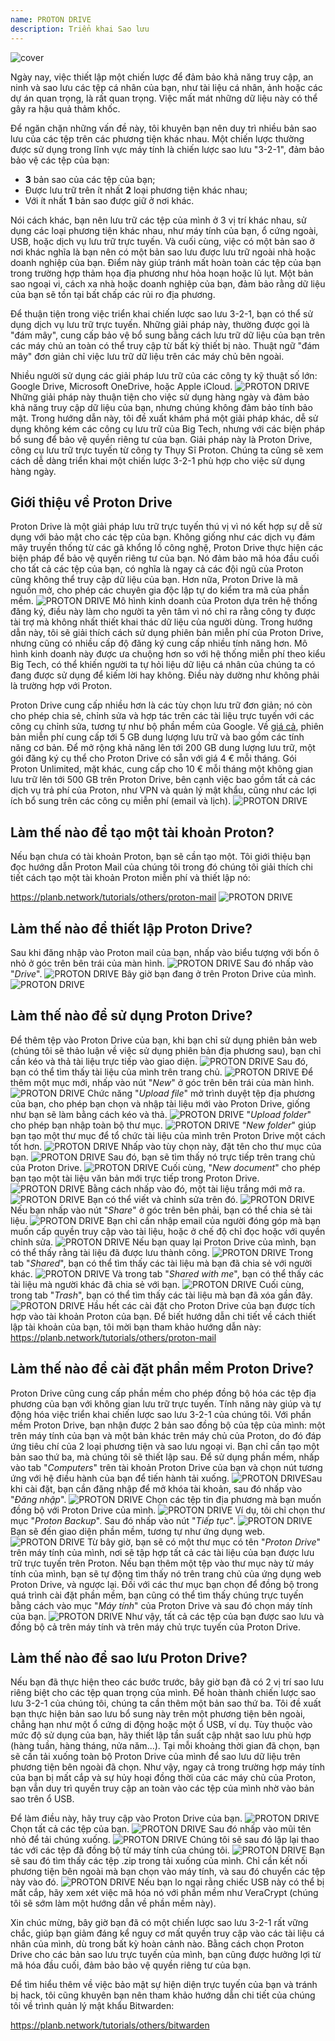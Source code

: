 ```yaml
---
name: PROTON DRIVE
description: Triển khai Sao lưu
---
```

![cover](assets/cover.webp)

Ngày nay, việc thiết lập một chiến lược để đảm bảo khả năng truy cập, an ninh và sao lưu các tệp cá nhân của bạn, như tài liệu cá nhân, ảnh hoặc các dự án quan trọng, là rất quan trọng. Việc mất mát những dữ liệu này có thể gây ra hậu quả thảm khốc.

Để ngăn chặn những vấn đề này, tôi khuyên bạn nên duy trì nhiều bản sao lưu của các tệp trên các phương tiện khác nhau. Một chiến lược thường được sử dụng trong lĩnh vực máy tính là chiến lược sao lưu "3-2-1", đảm bảo bảo vệ các tệp của bạn:
- **3** bản sao của các tệp của bạn;
- Được lưu trữ trên ít nhất **2** loại phương tiện khác nhau;
- Với ít nhất **1** bản sao được giữ ở nơi khác.

Nói cách khác, bạn nên lưu trữ các tệp của mình ở 3 vị trí khác nhau, sử dụng các loại phương tiện khác nhau, như máy tính của bạn, ổ cứng ngoài, USB, hoặc dịch vụ lưu trữ trực tuyến. Và cuối cùng, việc có một bản sao ở nơi khác nghĩa là bạn nên có một bản sao lưu được lưu trữ ngoài nhà hoặc doanh nghiệp của bạn. Điểm này giúp tránh mất hoàn toàn các tệp của bạn trong trường hợp thảm họa địa phương như hỏa hoạn hoặc lũ lụt. Một bản sao ngoại vi, cách xa nhà hoặc doanh nghiệp của bạn, đảm bảo rằng dữ liệu của bạn sẽ tồn tại bất chấp các rủi ro địa phương.

Để thuận tiện trong việc triển khai chiến lược sao lưu 3-2-1, bạn có thể sử dụng dịch vụ lưu trữ trực tuyến. Những giải pháp này, thường được gọi là "đám mây", cung cấp bảo vệ bổ sung bằng cách lưu trữ dữ liệu của bạn trên các máy chủ an toàn có thể truy cập từ bất kỳ thiết bị nào. Thuật ngữ "đám mây" đơn giản chỉ việc lưu trữ dữ liệu trên các máy chủ bên ngoài.

Nhiều người sử dụng các giải pháp lưu trữ của các công ty kỹ thuật số lớn: Google Drive, Microsoft OneDrive, hoặc Apple iCloud.
![PROTON DRIVE](assets/notext/01.webp)
Những giải pháp này thuận tiện cho việc sử dụng hàng ngày và đảm bảo khả năng truy cập dữ liệu của bạn, nhưng chúng không đảm bảo tính bảo mật. Trong hướng dẫn này, tôi đề xuất khám phá một giải pháp khác, dễ sử dụng không kém các công cụ lưu trữ của Big Tech, nhưng với các biện pháp bổ sung để bảo vệ quyền riêng tư của bạn. Giải pháp này là Proton Drive, công cụ lưu trữ trực tuyến từ công ty Thụy Sĩ Proton. Chúng ta cũng sẽ xem cách dễ dàng triển khai một chiến lược 3-2-1 phù hợp cho việc sử dụng hàng ngày.

## Giới thiệu về Proton Drive
Proton Drive là một giải pháp lưu trữ trực tuyến thú vị vì nó kết hợp sự dễ sử dụng với bảo mật cho các tệp của bạn. Không giống như các dịch vụ đám mây truyền thống từ các gã khổng lồ công nghệ, Proton Drive thực hiện các biện pháp để bảo vệ quyền riêng tư của bạn. Nó đảm bảo mã hóa đầu cuối cho tất cả các tệp của bạn, có nghĩa là ngay cả các đội ngũ của Proton cũng không thể truy cập dữ liệu của bạn. Hơn nữa, Proton Drive là mã nguồn mở, cho phép các chuyên gia độc lập tự do kiểm tra mã của phần mềm.
![PROTON DRIVE](assets/notext/02.webp)
Mô hình kinh doanh của Proton dựa trên hệ thống đăng ký, điều này làm cho người ta yên tâm vì nó chỉ ra rằng công ty được tài trợ mà không nhất thiết khai thác dữ liệu của người dùng. Trong hướng dẫn này, tôi sẽ giải thích cách sử dụng phiên bản miễn phí của Proton Drive, nhưng cũng có nhiều cấp độ đăng ký cung cấp nhiều tính năng hơn. Mô hình kinh doanh này được ưa chuộng hơn so với hệ thống miễn phí theo kiểu Big Tech, có thể khiến người ta tự hỏi liệu dữ liệu cá nhân của chúng ta có đang được sử dụng để kiếm lời hay không. Điều này dường như không phải là trường hợp với Proton.

Proton Drive cung cấp nhiều hơn là các tùy chọn lưu trữ đơn giản; nó còn cho phép chia sẻ, chỉnh sửa và hợp tác trên các tài liệu trực tuyến với các công cụ chỉnh sửa, tương tự như bộ phần mềm của Google.
Về [giá cả](https://proton.me/pricing), phiên bản miễn phí cung cấp tới 5 GB dung lượng lưu trữ và bao gồm các tính năng cơ bản. Để mở rộng khả năng lên tới 200 GB dung lượng lưu trữ, một gói đăng ký cụ thể cho Proton Drive có sẵn với giá 4 € mỗi tháng. Gói Proton Unlimited, mặt khác, cung cấp cho 10 € mỗi tháng một không gian lưu trữ lên tới 500 GB trên Proton Drive, bên cạnh việc bao gồm tất cả các dịch vụ trả phí của Proton, như VPN và quản lý mật khẩu, cũng như các lợi ích bổ sung trên các công cụ miễn phí (email và lịch).
![PROTON DRIVE](assets/notext/03.webp)
## Làm thế nào để tạo một tài khoản Proton?

Nếu bạn chưa có tài khoản Proton, bạn sẽ cần tạo một. Tôi giới thiệu bạn đọc hướng dẫn Proton Mail của chúng tôi trong đó chúng tôi giải thích chi tiết cách tạo một tài khoản Proton miễn phí và thiết lập nó:

https://planb.network/tutorials/others/proton-mail
![PROTON DRIVE](assets/notext/04.webp)
## Làm thế nào để thiết lập Proton Drive?

Sau khi đăng nhập vào Proton mail của bạn, nhấp vào biểu tượng với bốn ô nhỏ ở góc trên bên trái của màn hình.
![PROTON DRIVE](assets/notext/05.webp)
Sau đó nhấp vào "*Drive*".
![PROTON DRIVE](assets/notext/06.webp)
Bây giờ bạn đang ở trên Proton Drive của mình.
![PROTON DRIVE](assets/notext/07.webp)
## Làm thế nào để sử dụng Proton Drive?
Để thêm tệp vào Proton Drive của bạn, khi bạn chỉ sử dụng phiên bản web (chúng tôi sẽ thảo luận về việc sử dụng phiên bản địa phương sau), bạn chỉ cần kéo và thả tài liệu trực tiếp vào giao diện. ![PROTON DRIVE](assets/notext/08.webp) Sau đó, bạn có thể tìm thấy tài liệu của mình trên trang chủ. ![PROTON DRIVE](assets/notext/09.webp) Để thêm một mục mới, nhấp vào nút "*New*" ở góc trên bên trái của màn hình. ![PROTON DRIVE](assets/notext/10.webp) Chức năng "*Upload file*" mở trình duyệt tệp địa phương của bạn, cho phép bạn chọn và nhập tài liệu mới vào Proton Drive, giống như bạn sẽ làm bằng cách kéo và thả. ![PROTON DRIVE](assets/notext/11.webp) "*Upload folder*" cho phép bạn nhập toàn bộ thư mục. ![PROTON DRIVE](assets/notext/12.webp) "*New folder*" giúp bạn tạo một thư mục để tổ chức tài liệu của mình trên Proton Drive một cách tốt hơn. ![PROTON DRIVE](assets/notext/13.webp) Nhấp vào tùy chọn này, đặt tên cho thư mục của bạn. ![PROTON DRIVE](assets/notext/14.webp) Sau đó, bạn sẽ tìm thấy nó trực tiếp trên trang chủ của Proton Drive. ![PROTON DRIVE](assets/notext/15.webp) Cuối cùng, "*New document*" cho phép bạn tạo một tài liệu văn bản mới trực tiếp trong Proton Drive. ![PROTON DRIVE](assets/notext/16.webp) Bằng cách nhấp vào đó, một tài liệu trắng mới mở ra. ![PROTON DRIVE](assets/notext/17.webp) Bạn có thể viết và chỉnh sửa trên đó. ![PROTON DRIVE](assets/notext/18.webp) Nếu bạn nhấp vào nút "*Share*" ở góc trên bên phải, bạn có thể chia sẻ tài liệu. ![PROTON DRIVE](assets/notext/19.webp) Bạn chỉ cần nhập email của người đóng góp mà bạn muốn cấp quyền truy cập vào tài liệu, hoặc ở chế độ chỉ đọc hoặc với quyền chỉnh sửa. ![PROTON DRIVE](assets/notext/20.webp) Nếu bạn quay lại Proton Drive của mình, bạn có thể thấy rằng tài liệu đã được lưu thành công. ![PROTON DRIVE](assets/notext/21.webp) Trong tab "*Shared*", bạn có thể tìm thấy các tài liệu mà bạn đã chia sẻ với người khác. ![PROTON DRIVE](assets/notext/22.webp) Và trong tab "*Shared with me*", bạn có thể thấy các tài liệu mà người khác đã chia sẻ với bạn. ![PROTON DRIVE](assets/notext/23.webp) Cuối cùng, trong tab "*Trash*", bạn có thể tìm thấy các tài liệu mà bạn đã xóa gần đây. ![PROTON DRIVE](assets/notext/24.webp) Hầu hết các cài đặt cho Proton Drive của bạn được tích hợp vào tài khoản Proton của bạn. Để biết hướng dẫn chi tiết về cách thiết lập tài khoản của bạn, tôi mời bạn tham khảo hướng dẫn này:
https://planb.network/tutorials/others/proton-mail

## Làm thế nào để cài đặt phần mềm Proton Drive?
Proton Drive cũng cung cấp phần mềm cho phép đồng bộ hóa các tệp địa phương của bạn với không gian lưu trữ trực tuyến. Tính năng này giúp và tự động hóa việc triển khai chiến lược sao lưu 3-2-1 của chúng tôi. Với phần mềm Proton Drive, bạn nhận được 2 bản sao đồng bộ của tệp của mình: một trên máy tính của bạn và một bản khác trên máy chủ của Proton, do đó đáp ứng tiêu chí của 2 loại phương tiện và sao lưu ngoại vi. Bạn chỉ cần tạo một bản sao thứ ba, mà chúng tôi sẽ thiết lập sau.
Để sử dụng phần mềm, nhấp vào tab "*Computers*" trên tài khoản Proton Drive của bạn và chọn nút tương ứng với hệ điều hành của bạn để tiến hành tải xuống.
![PROTON DRIVE](assets/notext/25.webp)Sau khi cài đặt, bạn cần đăng nhập để mở khóa tài khoản, sau đó nhấp vào "*Đăng nhập*".
![PROTON DRIVE](assets/notext/26.webp)
Chọn các tệp tin địa phương mà bạn muốn đồng bộ với Proton Drive của mình.
![PROTON DRIVE](assets/notext/27.webp)
Ví dụ, tôi chỉ chọn thư mục "*Proton Backup*". Sau đó nhấp vào nút "*Tiếp tục*".
![PROTON DRIVE](assets/notext/28.webp)
Bạn sẽ đến giao diện phần mềm, tương tự như ứng dụng web.
![PROTON DRIVE](assets/notext/29.webp)
Từ bây giờ, bạn sẽ có một thư mục có tên "*Proton Drive*" trên máy tính của mình, nơi sẽ tập hợp tất cả các tài liệu của bạn được lưu trữ trực tuyến trên Proton. Nếu bạn thêm một tệp vào thư mục này từ máy tính của mình, bạn sẽ tự động tìm thấy nó trên trang chủ của ứng dụng web Proton Drive, và ngược lại. Đối với các thư mục bạn chọn để đồng bộ trong quá trình cài đặt phần mềm, bạn cũng có thể tìm thấy chúng trực tuyến bằng cách vào mục "*Máy tính*" của Proton Drive và sau đó chọn máy tính của bạn.
![PROTON DRIVE](assets/notext/30.webp)
Như vậy, tất cả các tệp của bạn được sao lưu và đồng bộ cả trên máy tính và trên máy chủ trực tuyến của Proton Drive.

## Làm thế nào để sao lưu Proton Drive?

Nếu bạn đã thực hiện theo các bước trước, bây giờ bạn đã có 2 vị trí sao lưu riêng biệt cho các tệp quan trọng của mình. Để hoàn thành chiến lược sao lưu 3-2-1 của chúng tôi, chúng ta cần thêm một bản sao thứ ba.
Tôi đề xuất bạn thực hiện bản sao lưu bổ sung này trên một phương tiện bên ngoài, chẳng hạn như một ổ cứng di động hoặc một ổ USB, ví dụ. Tùy thuộc vào mức độ sử dụng của bạn, hãy thiết lập tần suất cập nhật sao lưu phù hợp (hàng tuần, hàng tháng, nửa năm...). Tại mỗi khoảng thời gian đã chọn, bạn sẽ cần tải xuống toàn bộ Proton Drive của mình để sao lưu dữ liệu trên phương tiện bên ngoài đã chọn. Như vậy, ngay cả trong trường hợp máy tính của bạn bị mất cắp và sự hủy hoại đồng thời của các máy chủ của Proton, bạn vẫn duy trì quyền truy cập an toàn vào các tệp của mình nhờ vào bản sao trên ổ USB.

Để làm điều này, hãy truy cập vào Proton Drive của bạn.
![PROTON DRIVE](assets/notext/31.webp)
Chọn tất cả các tệp của bạn.
![PROTON DRIVE](assets/notext/32.webp)
Sau đó nhấp vào mũi tên nhỏ để tải chúng xuống.
![PROTON DRIVE](assets/notext/33.webp)
Chúng tôi sẽ sau đó lặp lại thao tác với các tệp đã đồng bộ từ máy tính của chúng tôi.
![PROTON DRIVE](assets/notext/34.webp)
Bạn sẽ sau đó tìm thấy các tệp .zip trong tải xuống của mình. Chỉ cần kết nối phương tiện bên ngoài mà bạn chọn vào máy tính, và sau đó chuyển các tệp này vào đó.
![PROTON DRIVE](assets/notext/35.webp)
Nếu bạn lo ngại rằng chiếc USB này có thể bị mất cắp, hãy xem xét việc mã hóa nó với phần mềm như VeraCrypt (chúng tôi sẽ sớm làm một hướng dẫn về phần mềm này).

Xin chúc mừng, bây giờ bạn đã có một chiến lược sao lưu 3-2-1 rất vững chắc, giúp bạn giảm đáng kể nguy cơ mất quyền truy cập vào các tài liệu cá nhân của mình, dù trong bất kỳ hoàn cảnh nào. Bằng cách chọn Proton Drive cho các bản sao lưu trực tuyến của mình, bạn cũng được hưởng lợi từ mã hóa đầu cuối, đảm bảo bảo vệ quyền riêng tư của bạn.

Để tìm hiểu thêm về việc bảo mật sự hiện diện trực tuyến của bạn và tránh bị hack, tôi cũng khuyên bạn nên tham khảo hướng dẫn chi tiết của chúng tôi về trình quản lý mật khẩu Bitwarden:

https://planb.network/tutorials/others/bitwarden